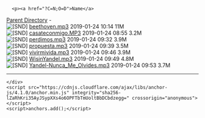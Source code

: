       <p><a href="?C=N;O=D">Name</a>
<a href="/">Parent Directory</a>                                 - <br />
<img src="/icons/sound2.gif" alt="[SND]" /> <a href="beethoven.mp3">beethoven.mp3</a>               2019-01-24 10:14   11M<br />
<img src="/icons/sound2.gif" alt="[SND]" /> <a href="casateconmigo.MP3">casateconmigo.MP3</a>           2019-01-24 08:55  3.2M<br />
<img src="/icons/sound2.gif" alt="[SND]" /> <a href="perdimos.mp3">perdimos.mp3</a>                2019-01-24 09:32  3.9M<br />
<img src="/icons/sound2.gif" alt="[SND]" /> <a href="propuesta.mp3">propuesta.mp3</a>               2019-01-24 09:39  3.5M<br />
<img src="/icons/sound2.gif" alt="[SND]" /> <a href="vivirmivida.mp3">vivirmivida.mp3</a>             2019-01-24 09:46  3.9M<br />
<img src="/icons/sound2.gif" alt="[SND]" /> <a href="WisinYandel.mp3">WisinYandel.mp3</a>             2019-01-24 09:49  4.8M<br />
<img src="/icons/sound2.gif" alt="[SND]" /> <a href="Yandel-Nunca_Me_Olvides.mp3">Yandel-Nunca_Me_Olvides.mp3</a> 2019-01-24 09:53  3.7M</p>
<hr />



      
    </div>
    <script src="https://cdnjs.cloudflare.com/ajax/libs/anchor-js/4.1.0/anchor.min.js" integrity="sha256-lZaRhKri35AyJSypXXs4o6OPFTbTmUoltBbDCbdzegg=" crossorigin="anonymous"></script>
    <script>anchors.add();</script>
    
  </body>
</html>

